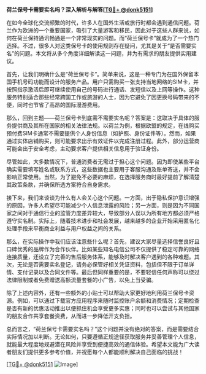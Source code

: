 **荷兰保号卡需要实名吗？深入解析与解答[[TG💪+ @donk5151](https://t.me/s/donk5151)]**

在如今全球化交流频繁的时代，许多人在国外生活或旅行时都会遇到通信问题。荷兰作为欧洲的一个重要国家，吸引了大量游客和移民，因此对于这些人群来说，如何在荷兰保持通讯畅通是一个非常现实的问题。而“荷兰保号卡”就成为了一个热门选择。不过，很多人对这类保号卡的使用规则存在疑问，尤其是关于“是否需要实名”的问题。本文将从多个角度详细解读这一问题，并为有需求的朋友提供实用建议。

首先，让我们明确什么是“荷兰保号卡”。简单来说，这是一种专门为在国外保留本国手机号码功能而设计的服务产品。用户只需购买一张支持当地网络的SIM卡，并按照指示激活后即可继续使用自己的号码进行通话、发短信以及上网等操作。这种服务特别适合那些经常跨国工作或旅游的人士，因为它避免了因更换号码带来的不便，同时也节省了高昂的国际漫游费用。

那么，回到主题——荷兰保号卡到底需不需要实名呢？答案是：这取决于具体的服务提供商及其所在国家的相关法律法规。以荷兰为例，根据欧盟的规定，在线购买预付费SIM卡通常不需要提供个人身份信息（如护照、身份证件等）。然而，如果通过实体店铺购买，则可能要求出示有效证件以完成注册过程。此外，部分运营商可能会出于安全考虑，主动要求客户提供相关信息用于验证身份。

尽管如此，大多数情况下，普通消费者无需过于担心这个问题。因为即使某些平台确实需要填写姓名或联系方式，这些数据也主要用于客服沟通及账单寄送，并不会影响正常使用。当然，为了避免不必要的麻烦，在选择服务商时最好提前了解清楚其政策条款，并确保所选方案符合自身需求。

接下来，我们来谈谈为什么有人会关心这个问题。一方面，出于隐私保护意识增强的原因，许多人希望尽可能减少个人信息泄露的风险；另一方面，则是因为不同国家之间对于通信行业的监管力度差异较大，导致部分人误以为所有地方都必须严格遵守实名制。实际上，随着技术进步和社会发展，越来越多的企业开始采用匿名化处理手段来平衡商业利益与用户权益之间的关系。

那么，在实际操作中我们应该注意些什么呢？首先，建议大家尽量选择信誉良好且口碑优秀的品牌作为合作伙伴。比如某些知名电信公司不仅提供了稳定可靠的网络连接质量，还设立了完善的售后服务体系，能够及时解决客户遇到的各种难题。其次，无论是否需要实名登记，请务必保管好相关凭证资料，包括但不限于订单详情、支付记录以及合同文件等。最后但同样重要的是，不要轻信任何声称可以绕过法律限制或者免费赠送高额流量套餐的小广告，以免上当受骗。

除了上述内容外，还有一些额外的小贴士可以帮助大家更好地利用荷兰保号卡资源。例如，可以通过下载官方应用程序来随时监控账户余额和消费情况；定期检查是否有新的优惠活动推出以便抓住机会享受更多实惠；同时也可以尝试与其他国家的朋友合作共享套餐资费，从而进一步降低开支负担。

总而言之，“荷兰保号卡需要实名吗？”这个问题并没有绝对的答案，而是需要结合实际情况加以判断。无论如何，只要遵循正规途径获取服务并妥善管理个人信息，就能最大程度地规避潜在风险并享受到便捷高效的通信体验。希望本文能为广大读者朋友们提供更多参考价值，并祝愿每个人都能顺利解决自己面临的挑战！

[[TG💪+ @donk5151](https://t.me/s/donk5151) ![Image](https://i.postimg.cc/rwNCRYN7/Snipaste-2025-04-30-17-27-05.png)]